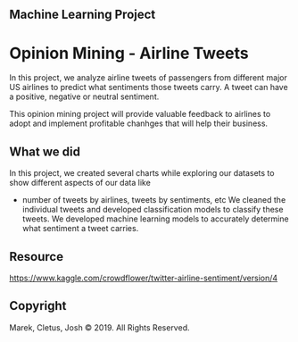 ## Machine Learning Project

# Opinion Mining - Airline Tweets

In this project, we analyze airline tweets of passengers from different major US airlines to predict what sentiments those tweets carry. A tweet can have a positive, negative or neutral sentiment. 

This opinion mining project will provide valuable feedback to airlines to  adopt and implement profitable chanhges that will help their business. 


## What we did
In this project, we created several charts while exploring our datasets to show different aspects of our data like
- number of tweets by airlines, tweets by sentiments, etc
We cleaned the individual tweets and developed classification models to classify these tweets.
We developed machine learning models to accurately determine what sentiment a tweet carries.


## Resource
https://www.kaggle.com/crowdflower/twitter-airline-sentiment/version/4



## Copyright

Marek, Cletus, Josh © 2019. All Rights Reserved.
